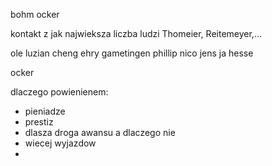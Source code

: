 bohm
ocker


kontakt z jak najwieksza liczba ludzi
Thomeier, Reitemeyer,...

ole
luzian
cheng
ehry
gametingen
phillip
nico
jens
ja
hesse

ocker



dlaczego powienienem:
- pieniadze
- prestiz
- dlasza droga awansu
a dlaczego nie
- wiecej wyjazdow
- 
